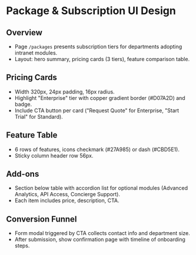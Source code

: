 # Package & Subscription UI Design

## Overview
- Page `/packages` presents subscription tiers for departments adopting intranet modules.
- Layout: hero summary, pricing cards (3 tiers), feature comparison table.

## Pricing Cards
- Width 320px, 24px padding, 16px radius.
- Highlight "Enterprise" tier with copper gradient border (#D07A2D) and badge.
- Include CTA button per card ("Request Quote" for Enterprise, "Start Trial" for Standard).

## Feature Table
- 6 rows of features, icons checkmark (#27A985) or dash (#CBD5E1).
- Sticky column header row 56px.

## Add-ons
- Section below table with accordion list for optional modules (Advanced Analytics, API Access, Concierge Support).
- Each item includes price, description, CTA.

## Conversion Funnel
- Form modal triggered by CTA collects contact info and department size.
- After submission, show confirmation page with timeline of onboarding steps.

